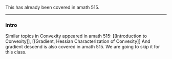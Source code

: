 This has already been covered in amath 515. 

---

### **intro**

 Similar topics in Convexity appeared in amath 515: [[Introduction to Convexity]], [[Gradient, Hessian Characterization of Convexity]]
 And gradient descend is also covered in amath 515.  We are going to skip it for this class. 